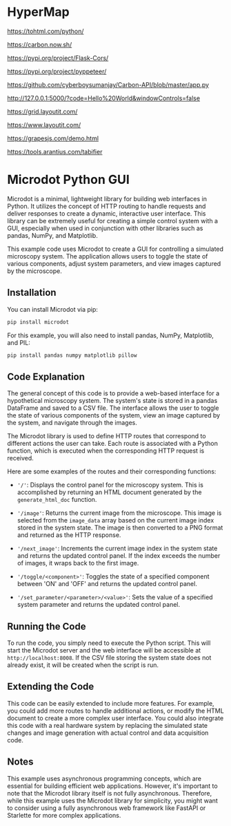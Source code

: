 # HyperMap

https://tohtml.com/python/

https://carbon.now.sh/

https://pypi.org/project/Flask-Cors/

https://pypi.org/project/pyppeteer/

https://github.com/cyberboysumanjay/Carbon-API/blob/master/app.py

http://127.0.0.1:5000/?code=Hello%20World&windowControls=false

https://grid.layoutit.com/

https://www.layoutit.com/

https://grapesjs.com/demo.html

https://tools.arantius.com/tabifier


# Microdot Python GUI

Microdot is a minimal, lightweight library for building web interfaces in Python. It utilizes the concept of HTTP routing to handle requests and deliver responses to create a dynamic, interactive user interface. This library can be extremely useful for creating a simple control system with a GUI, especially when used in conjunction with other libraries such as pandas, NumPy, and Matplotlib.

This example code uses Microdot to create a GUI for controlling a simulated microscopy system. The application allows users to toggle the state of various components, adjust system parameters, and view images captured by the microscope.

## Installation
You can install Microdot via pip:
```bash
pip install microdot
```
For this example, you will also need to install pandas, NumPy, Matplotlib, and PIL:
```bash
pip install pandas numpy matplotlib pillow
```

## Code Explanation

The general concept of this code is to provide a web-based interface for a hypothetical microscopy system. The system's state is stored in a pandas DataFrame and saved to a CSV file. The interface allows the user to toggle the state of various components of the system, view an image captured by the system, and navigate through the images.

The Microdot library is used to define HTTP routes that correspond to different actions the user can take. Each route is associated with a Python function, which is executed when the corresponding HTTP request is received.

Here are some examples of the routes and their corresponding functions:

- `'/'`: Displays the control panel for the microscopy system. This is accomplished by returning an HTML document generated by the `generate_html_doc` function.

- `'/image'`: Returns the current image from the microscope. This image is selected from the `image_data` array based on the current image index stored in the system state. The image is then converted to a PNG format and returned as the HTTP response.

- `'/next_image'`: Increments the current image index in the system state and returns the updated control panel. If the index exceeds the number of images, it wraps back to the first image.

- `'/toggle/<component>'`: Toggles the state of a specified component between 'ON' and 'OFF' and returns the updated control panel.

- `'/set_parameter/<parameter>/<value>'`: Sets the value of a specified system parameter and returns the updated control panel.

## Running the Code

To run the code, you simply need to execute the Python script. This will start the Microdot server and the web interface will be accessible at `http://localhost:8008`. If the CSV file storing the system state does not already exist, it will be created when the script is run. 

## Extending the Code

This code can be easily extended to include more features. For example, you could add more routes to handle additional actions, or modify the HTML document to create a more complex user interface. You could also integrate this code with a real hardware system by replacing the simulated state changes and image generation with actual control and data acquisition code.

## Notes

This example uses asynchronous programming concepts, which are essential for building efficient web applications. However, it's important to note that the Microdot library itself is not fully asynchronous. Therefore, while this example uses the Microdot library for simplicity, you might want to consider using a fully asynchronous web framework like FastAPI or Starlette for more complex applications.
